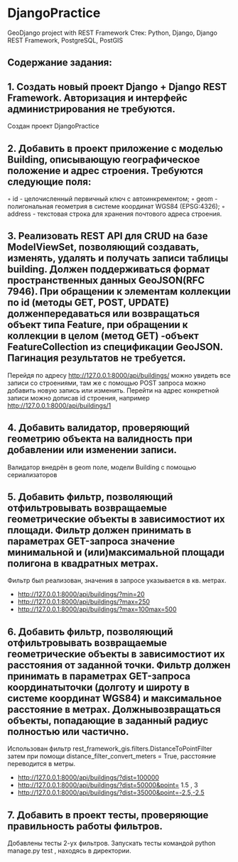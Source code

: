 # DjangoPractice
GeoDjango project with REST Framework
Стек: Python, Django, Django REST Framework, PostgreSQL, PostGIS

## Содержание задания:
## 1. Создать новый проект Django + Django REST Framework. Авторизация и интерфейс администрирования не требуются.
Создан проект DjangoPractice
## 2. Добавить в проект приложение с моделью Building, описывающую географическое положение и адрес строения. Требуются следующие поля:
◦ id - целочисленный первичный ключ с автоинкрементом;
◦ geom - полигональная геометрия в системе координат WGS84 (EPSG:4326);
◦ address - текстовая строка для хранения почтового адреса строения.
## 3. Реализовать REST API для CRUD на базе ModelViewSet, позволяющий создавать, изменять, удалять и получать записи таблицы building. Должен поддерживаться формат пространственных данных GeoJSON(RFC 7946). При обращении к элементам коллекции по id (методы GET, POST, UPDATE) долженпередаваться или возвращаться объект типа Feature, при обращении к коллекции в целом (метод GET) -объект FeatureCollection из спецификации GeoJSON. Пагинация результатов не требуется.
Перейдя по адресу http://127.0.0.1:8000/api/buildings/ можно увидеть все записи со строениями, там же с помощью POST запроса можно добавить новую запись или изменить.
Перейти на адрес конкретной записи можно дописав id строения, например http://127.0.0.1:8000/api/buildings/1
## 4. Добавить валидатор, проверяющий геометрию объекта на валидность при добавлении или изменении записи.
Валидатор внедрён в geom поле, модели Building с помощью сериализаторов
## 5. Добавить фильтр, позволяющий отфильтровывать возвращаемые геометрические объекты в зависимостиот их площади. Фильтр должен принимать в параметрах GET-запроса значение минимальной и (или)максимальной площади полигона в квадратных метрах.
Фильтр был реализован, значения в запросе указывается в кв. метрах.
- http://127.0.0.1:8000/api/buildings/?min=20
- http://127.0.0.1:8000/api/buildings/?max=250
- http://127.0.0.1:8000/api/buildings/?max=100max=500
## 6. Добавить фильтр, позволяющий отфильтровывать возвращаемые геометрические объекты в зависимостиот их расстояния от заданной точки. Фильтр должен принимать в параметрах GET-запроса координатыточки (долготу и широту в системе координат WGS84) и максимальное расстояние в метрах. Должнывозвращаться объекты, попадающие в заданный радиус полностью или частично.
Использован фильтр rest_framework_gis.filters.DistanceToPointFilter затем при помощи distance_filter_convert_meters = True, расстояние переводится в метры.

- http://127.0.0.1:8000/api/buildings/?dist=100000
- http://127.0.0.1:8000/api/buildings/?dist=50000&point= 1.5 , 3
- http://127.0.0.1:8000/api/buildings/?dist=35000&point=-2.5,-2.5
## 7. Добавить в проект тесты, проверяющие правильность работы фильтров.
Добавлены тесты 2-ух фильтров. Запускать тесты командой python manage.py test , находясь в директории.
